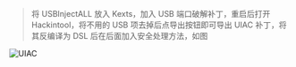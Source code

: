 >  将 USBInjectALL 放入 Kexts，加入 USB 端口破解补丁，重启后打开 Hackintool，将不用的 USB 项去掉后点导出按钮即可导出 UIAC 补丁，将其反编译为 DSL 后在后面加入安全处理方法，如图

![UIAC](https://raw.githubusercontent.com/athlonreg/Thunderobot-Hackintosh/master/imgs/UIAC.png)

